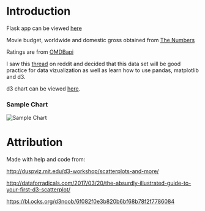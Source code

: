   # Introduction
  Flask app can be viewed [here](https://immense-headland-56609.herokuapp.com/)
  
  Movie budget, worldwide and domestic gross obtained from [The Numbers](https://www.the-numbers.com)  
    
  Ratings are from [OMDBapi](http://www.omdbapi.com/)
  
  I saw this [thread](https://www.reddit.com/r/learnpython/comments/7pisch/can_anyone_help_me_replicate_this_project/) on reddit and decided that this data set will be good practice for data vizualization as well as learn how to use pandas, matplotlib and d3.
  
  d3 chart can be viewed [here](http://bl.ocks.org/captmomo/).
  
  ### Sample Chart
  
  ![Sample Chart](https://raw.githubusercontent.com/captmomo/practice/master/movies/sample_chart.PNG)
  
  # Attribution  
  
  Made with help and code from:
  
  http://duspviz.mit.edu/d3-workshop/scatterplots-and-more/
  
  http://dataforradicals.com/2017/03/20/the-absurdly-illustrated-guide-to-your-first-d3-scatterplot/
  
  https://bl.ocks.org/d3noob/6f082f0e3b820b6bf68b78f2f7786084
